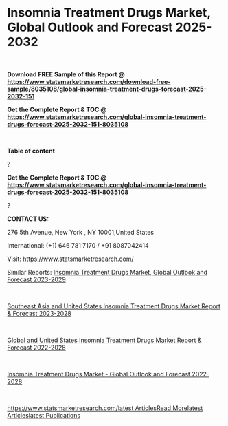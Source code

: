 <h1>Insomnia Treatment Drugs Market, Global Outlook and Forecast 2025-2032</h1><br/><p><strong>Download FREE Sample of this Report @ <a href="https://www.statsmarketresearch.com/download-free-sample/8035108/global-insomnia-treatment-drugs-forecast-2025-2032-151">https://www.statsmarketresearch.com/download-free-sample/8035108/global-insomnia-treatment-drugs-forecast-2025-2032-151</a></strong></p>
 
 
 
 <div><b>Get the Complete Report & TOC @ <a href="https://www.statsmarketresearch.com/global-insomnia-treatment-drugs-forecast-2025-2032-151-8035108">https://www.statsmarketresearch.com/global-insomnia-treatment-drugs-forecast-2025-2032-151-8035108</a></b></div>
 
 
 
 <p><br />
 
 <b>Table of content</b></p>
 
 
 
 <p>? </p>
 
 
 
 <div><b>Get the Complete Report & TOC @ <a href="https://www.statsmarketresearch.com/global-insomnia-treatment-drugs-forecast-2025-2032-151-8035108">https://www.statsmarketresearch.com/global-insomnia-treatment-drugs-forecast-2025-2032-151-8035108</a></b></div>
 
 
 
 <p>? </p>
 
 
 
 <p><b>CONTACT US:</b><br />
 
 276 5th Avenue, New York , NY 10001,United States<br />
 
 International: (+1) 646 781 7170 / +91 8087042414<br />
 
 Visit: <a href="https://www.statsmarketresearch.com/">https://www.statsmarketresearch.com/</a><br />
 
 Similar Reports: <a href="https://www.statsmarketresearch.com/global-insomnia-treatment-drugs-forecast-2025-2032-151-8035108">Insomnia Treatment Drugs Market, Global Outlook and Forecast 2023-2029</a><br />
 
 <br />
 
 <a href="https://www.statsmarketresearch.com/global-insomnia-treatment-drugs-forecast-2025-2032-151-8035108">Southeast Asia and United States Insomnia Treatment Drugs Market Report & Forecast 2023-2028</a><br />
 
 <br />
 
 <a href="https://www.statsmarketresearch.com/global-insomnia-treatment-drugs-forecast-2025-2032-151-8035108">Global and United States Insomnia Treatment Drugs Market Report & Forecast 2022-2028</a><br />
 
 <br />
 
 <a href="https://www.statsmarketresearch.com/global-insomnia-treatment-drugs-forecast-2025-2032-151-8035108">Insomnia Treatment Drugs Market - Global Outlook and Forecast 2022-2028</a><br />
 
 <br />
 
 <a href="https://gyeongbokgung.com">https://www.statsmarketresearch.com/</a><a href="https://hallyeomaritime.com">latest Articles</a><a href="https://jingwansa.com">Read More</a><a href="https://nguoiviet.jp/">latest Articles</a><a href="https://www.intelmarketresearch.com/">latest Publications</a></p>
